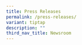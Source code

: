 ```yaml
---
title: Press Releases
permalink: /press-releases/
variant: tiptap
description: ""
third_nav_title: Newsroom
---
```

